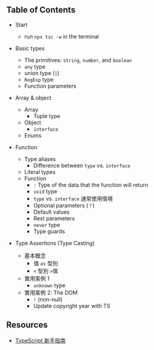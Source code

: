## Table of Contents
- Start
    - run `npx tsc -w` in the terminal

- Basic types
    - The primitives: `string`, `number`, and `boolean`
    - `any` type
    - union type (`|`)
    - `RegExp` type
    - Function parameters

- Array & object
    - Array
        - Tuple type
    - Object
        - `interface`
    - Enums

- Function
    - Type aliases
        - Difference between `type` vs. `interface`
    - Literal types
    - Function
        - `:` Type of the data that the function will return
        - `void` type
        - `type` vs. `interface` 通常使用情境
        - Optional parameters (`？`)
        - Default values
        - Rest parameters
        - `never` type
        - Type guards

- Type Assertions (Type Casting)
    - 基本概念
        - 值 `as` 型別
        - `<` 型別 `>`值
    - 實用案例 1
        - `unknown` type
    - 實用案例 2: The DOM
        -  `!` (non-null)
        - Update copyright year with TS

## Resources
- [TypeScript 新手指南](https://willh.gitbook.io/typescript-tutorial/)